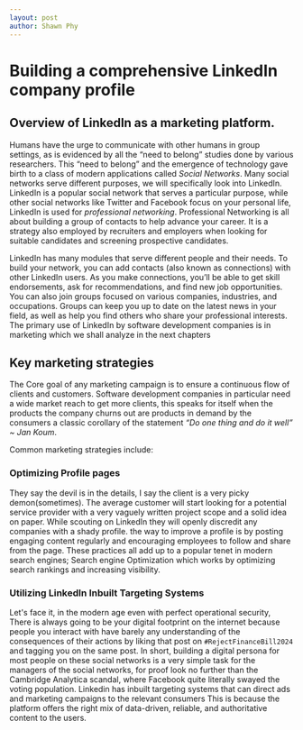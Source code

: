 ```yaml
--- 
layout: post
author: Shawn Phy
--- 
```


# Building a comprehensive LinkedIn company profile 
## Overview of LinkedIn as a marketing platform.
Humans have the urge to communicate with other humans in group settings, as is evidenced by all the “need to belong” studies done by various researchers. This “need to belong” and the emergence of technology gave birth to a class of modern applications called *Social Networks*. Many social networks serve different purposes, we will specifically look into LinkedIn. LinkedIn is a popular social network that serves a particular purpose, while other social networks like Twitter and Facebook focus on your personal life, LinkedIn is used for *professional networking*. Professional Networking is all about building a group of contacts to help advance your career. It is a strategy also employed by recruiters and employers when looking for suitable candidates and screening prospective candidates. 

LinkedIn has many modules that serve different people and their needs. To build your network, you can add contacts (also known as connections) with other LinkedIn users. As you make connections, you’ll be able to get skill endorsements, ask for recommendations, and find new job opportunities.
You can also join groups focused on various companies, industries, and occupations. Groups can keep you up to date on the latest news in your field, as well as help you find others who share your professional interests. 
The primary use of LinkedIn by software development companies is in marketing which we shall analyze in the next chapters 

## Key marketing strategies
The Core goal of any marketing campaign is to ensure a continuous flow of clients and customers. Software development companies in particular need a wide market reach to get more clients, this speaks for itself when the products the company churns out are products in demand by the consumers a classic corollary of the statement *“Do one thing and do it well” ~ Jan Koum*. 

Common marketing strategies include: 
### Optimizing Profile pages
They say the devil is in the details, I say the client is a very picky demon(sometimes). The average customer will start looking for a potential service provider with a very vaguely written project scope and a solid idea on paper. While scouting on LinkedIn they will openly discredit any companies with a shady profile. the way to improve a profile is by posting engaging content regularly and encouraging employees to follow and share from the page. These practices all add up to a popular tenet in modern search engines; Search engine Optimization which works by optimizing search rankings and increasing visibility.
### Utilizing LinkedIn Inbuilt Targeting Systems
Let's face it, in the modern age even with perfect operational security, There is always going to be your digital footprint on the internet because people you interact with have barely any understanding of the consequences of their actions by liking that post on `#RejectFinanceBill2024` and tagging you on the same post. In short, building a digital persona for most people on these social networks is a very simple task for the managers of the social networks, for proof look no further than the Cambridge Analytica scandal, where Facebook quite literally swayed the voting population. 
Linkedin has inbuilt targeting systems that can direct ads and marketing campaigns to the relevant consumers This is because the platform offers the right mix of data-driven, reliable, and authoritative content to the users. 

